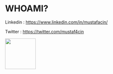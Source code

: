 # WHOAMI?

Linkedin : https://www.linkedin.com/in/mustafacin/ <br>

Twitter : https://twitter.com/mustaf4cin <br>

 <img src="https://i.ibb.co/SRjdn00/aaa.png" width="100" height="100"> 
